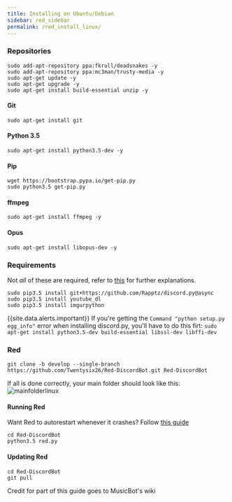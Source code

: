 ```yaml
---
title: Installing on Ubuntu/Debian
sidebar: red_sidebar
permalink: /red_install_linux/
---
```


### Repositories
```
sudo add-apt-repository ppa:fkrull/deadsnakes -y
sudo add-apt-repository ppa:mc3man/trusty-media -y
sudo apt-get update -y
sudo apt-get upgrade -y
sudo apt-get install build-essential unzip -y
```

#### Git
```
sudo apt-get install git
```

#### Python 3.5
```
sudo apt-get install python3.5-dev -y
```

#### Pip
```
wget https://bootstrap.pypa.io/get-pip.py
sudo python3.5 get-pip.py
```

#### ffmpeg
```
sudo apt-get install ffmpeg -y
```

#### Opus
```
sudo apt-get install libopus-dev -y
```

### Requirements
Not *all* of these are required, refer to [this](/Red-Docs/red_win_requirements/) for further explanations.

```
sudo pip3.5 install git+https://github.com/Rapptz/discord.py@async
sudo pip3.5 install youtube_dl
sudo pip3.5 install imgurpython
```   

{{site.data.alerts.important}}  If you're getting the `Command "python setup.py egg_info"` error when installing discord.py, you'll have to do this firt: ```sudo apt-get install python3.5-dev build-essential libssl-dev libffi-dev```

### Red  
```
git clone -b develop --single-branch https://github.com/Twentysix26/Red-DiscordBot.git Red-DiscordBot
```

If all is done correctly, your main folder should look like this:  
![mainfolderlinux](https://i.imgur.com/9pwxtYm.png)

#### Running Red  

Want Red to autorestart whenever it crashes? Follow [this guide](/Red-Docs/red_guide_linux_upstart)

```
cd Red-DiscordBot
python3.5 red.py
```

#### Updating Red
```
cd Red-DiscordBot
git pull
```

Credit for part of this guide goes to MusicBot's wiki
